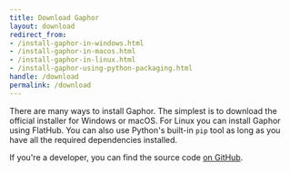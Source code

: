 ```yaml
---
title: Download Gaphor
layout: download
redirect_from:
- /install-gaphor-in-windows.html
- /install-gaphor-in-macos.html
- /install-gaphor-in-linux.html
- /install-gaphor-using-python-packaging.html
handle: /download
permalink: /download
---
```


There are many ways to install Gaphor. The simplest is to download the official
installer for Windows or macOS. For Linux you can install Gaphor using FlatHub.
You can also use Python's built-in `pip` tool as long as you have all the
required dependencies installed.

If you're a developer, you can find the source code [on
GitHub](https://github.com/gaphor/gaphor).
